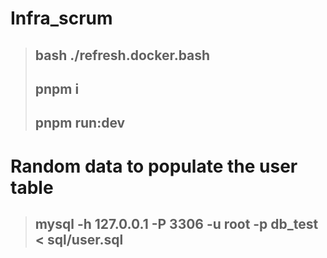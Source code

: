 # Infra_scrum

>## bash ./refresh.docker.bash
>## pnpm i
>## pnpm run:dev

# Random data to populate the user table
>## mysql -h 127.0.0.1 -P 3306 -u root -p db_test < sql/user.sql
